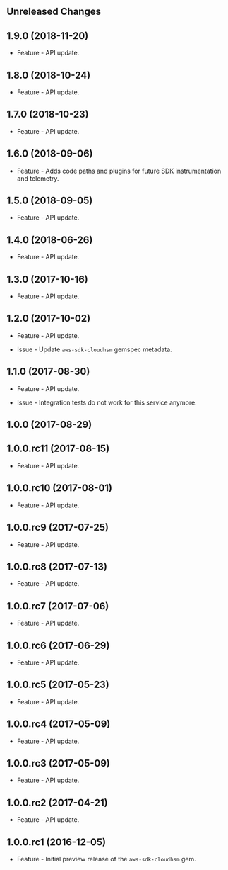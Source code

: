 Unreleased Changes
------------------

1.9.0 (2018-11-20)
------------------

* Feature - API update.

1.8.0 (2018-10-24)
------------------

* Feature - API update.

1.7.0 (2018-10-23)
------------------

* Feature - API update.

1.6.0 (2018-09-06)
------------------

* Feature - Adds code paths and plugins for future SDK instrumentation and telemetry.

1.5.0 (2018-09-05)
------------------

* Feature - API update.

1.4.0 (2018-06-26)
------------------

* Feature - API update.

1.3.0 (2017-10-16)
------------------

* Feature - API update.

1.2.0 (2017-10-02)
------------------

* Feature - API update.

* Issue - Update `aws-sdk-cloudhsm` gemspec metadata.

1.1.0 (2017-08-30)
------------------

* Feature - API update.

* Issue - Integration tests do not work for this service anymore.

1.0.0 (2017-08-29)
------------------

1.0.0.rc11 (2017-08-15)
------------------

* Feature - API update.

1.0.0.rc10 (2017-08-01)
------------------

* Feature - API update.

1.0.0.rc9 (2017-07-25)
------------------

* Feature - API update.

1.0.0.rc8 (2017-07-13)
------------------

* Feature - API update.

1.0.0.rc7 (2017-07-06)
------------------

* Feature - API update.

1.0.0.rc6 (2017-06-29)
------------------

* Feature - API update.

1.0.0.rc5 (2017-05-23)
------------------

* Feature - API update.

1.0.0.rc4 (2017-05-09)
------------------

* Feature - API update.

1.0.0.rc3 (2017-05-09)
------------------

* Feature - API update.

1.0.0.rc2 (2017-04-21)
------------------

* Feature - API update.

1.0.0.rc1 (2016-12-05)
------------------

* Feature - Initial preview release of the `aws-sdk-cloudhsm` gem.

